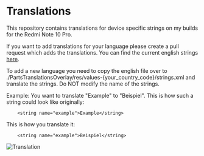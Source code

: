 Translations
=========================================

This repository contains translations for device specific strings on my builds for the Redmi Note 10 Pro.

If you want to add translations for your language please create a pull request which adds the translations.
You can find the current english strings [here](https://katb.in/owufoyexazu).

To add a new language you need to copy the english file over to ./PartsTranslationsOverlay/res/values-{your_country_code}/strings.xml and translate the strings. Do NOT modify the name of the strings.

Example:
You want to translate "Example" to "Beispiel".
This is how such a string could look like originally:
```
    <string name="example">Example</string>
```
This is how you translate it:
```
    <string name="example">Beispiel</string>
```

![Translation](https://media.giphy.com/media/vrcxO2t1CLV0k/giphy.gif)

